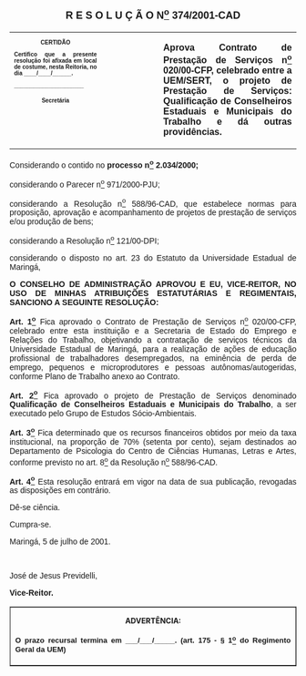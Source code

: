 <BODY>

<B><FONT FACE="Arial" SIZE=4><P ALIGN="CENTER"><A NAME="_Toc445798786"></P>
<P ALIGN="CENTER">R E S O L U &Ccedil; &Atilde; O  N<U><SUP>o</U></SUP>  374/2001-CAD</P>
</B></FONT><FONT FACE="Arial"><P ALIGN="JUSTIFY"></P></FONT>
<TABLE CELLSPACING=0 BORDER=0 CELLPADDING=7 WIDTH=612>
<TR><TD WIDTH="32%" VALIGN="TOP">
<B><FONT FACE="Arial" SIZE=1><P ALIGN="CENTER">CERTID&Atilde;O</P>
<P ALIGN="JUSTIFY">   Certifico que a presente resolu&ccedil;&atilde;o foi afixada em local de costume, nesta Reitoria, no dia ____/____/______.</P>
<P ALIGN="JUSTIFY"></P>
<P ALIGN="JUSTIFY">______________________</P>
<P ALIGN="CENTER">Secret&aacute;ria</B></FONT></TD>
<TD WIDTH="20%" VALIGN="TOP">&nbsp;</TD>
<TD WIDTH="48%" VALIGN="TOP">
<B><FONT FACE="Arial"><P ALIGN="JUSTIFY">Aprova Contrato de Presta&ccedil;&atilde;o de Servi&ccedil;os n<U><SUP>o</U></SUP> 020/00-CFP, celebrado entre a UEM/SERT, o projeto de Presta&ccedil;&atilde;o de Servi&ccedil;os: Qualifica&ccedil;&atilde;o de Conselheiros Estaduais e Municipais do Trabalho e d&aacute; outras provid&ecirc;ncias.</B></FONT></TD>
</TR>
</TABLE>

<FONT FACE="Arial"><P ALIGN="JUSTIFY"></P>
<P ALIGN="JUSTIFY">&#9;Considerando o contido no <B>processo n<U><SUP>o</U></SUP> 2.034/2000;</P>
<P ALIGN="JUSTIFY">&#9;</B>considerando o  Parecer n<U><SUP>o</U></SUP> 971/2000-PJU;</P>
<P ALIGN="JUSTIFY">&#9;considerando a Resolu&ccedil;&atilde;o n<U><SUP>o</U></SUP> 588/96-CAD, que estabelece normas para proposi&ccedil;&atilde;o, aprova&ccedil;&atilde;o e acompanhamento de projetos de presta&ccedil;&atilde;o de servi&ccedil;os e/ou produ&ccedil;&atilde;o de bens;</P>
<P ALIGN="JUSTIFY">&#9;considerando a Resolu&ccedil;&atilde;o n<U><SUP>o</U></SUP> 121/00-DPI;</P>
<P ALIGN="JUSTIFY">considerando o disposto no art. 23 do Estatuto da Universidade Estadual de Maring&aacute;,</P>
<P ALIGN="JUSTIFY"></P>
<B><P ALIGN="JUSTIFY">O CONSELHO DE ADMINISTRA&Ccedil;&Atilde;O APROVOU E EU, VICE-REITOR, NO USO DE MINHAS ATRIBUI&Ccedil;&Otilde;ES ESTATUT&Aacute;RIAS E REGIMENTAIS, SANCIONO A SEGUINTE RESOLU&Ccedil;&Atilde;O:</P>
</B><P ALIGN="JUSTIFY"></P>
<B><P ALIGN="JUSTIFY">Art. 1<U><SUP>o</B></U></SUP> Fica aprovado o Contrato de Presta&ccedil;&atilde;o de Servi&ccedil;os n<U><SUP>o</U></SUP> 020/00-CFP, celebrado entre esta institui&ccedil;&atilde;o e a Secretaria de Estado do Emprego e Rela&ccedil;&otilde;es do Trabalho, objetivando a contrata&ccedil;&atilde;o de servi&ccedil;os t&eacute;cnicos da Universidade Estadual de Maring&aacute;, para a realiza&ccedil;&atilde;o de a&ccedil;&otilde;es de educa&ccedil;&atilde;o profissional de trabalhadores desempregados, na emin&ecirc;ncia de perda de emprego, pequenos e microprodutores e pessoas aut&ocirc;nomas/autogeridas, conforme Plano de Trabalho anexo ao Contrato.</P>
<B><P ALIGN="JUSTIFY">Art. 2<U><SUP>o</U></SUP> </B>Fica aprovado o projeto de Presta&ccedil;&atilde;o de Servi&ccedil;os denominado <B>Qualifica&ccedil;&atilde;o de Conselheiros Estaduais e Municipais do Trabalho</B>, a ser executado pelo Grupo de Estudos S&oacute;cio-Ambientais.</P>
<B><P ALIGN="JUSTIFY">Art. 3<U><SUP>o</U></SUP> </B>Fica determinado que os recursos financeiros obtidos por meio da taxa institucional, na propor&ccedil;&atilde;o de 70% (setenta por cento), sejam destinados ao Departamento de Psicologia do Centro de Ci&ecirc;ncias Humanas, Letras e Artes, conforme previsto no art. 8<U><SUP>o</U></SUP> da Resolu&ccedil;&atilde;o n<U><SUP>o</U></SUP> 588/96-CAD.</P>
<B><P ALIGN="JUSTIFY">Art. 4<U><SUP>o</U></SUP> </B>Esta resolu&ccedil;&atilde;o entrar&aacute; em vigor na data de sua publica&ccedil;&atilde;o, revogadas as disposi&ccedil;&otilde;es em contr&aacute;rio.</P>
<P ALIGN="JUSTIFY">&#9;D&ecirc;-se ci&ecirc;ncia.</P>
<P ALIGN="JUSTIFY">&#9;Cumpra-se.</P>
<P ALIGN="JUSTIFY">Maring&aacute;, 5 de julho de 2001.</P>
<P ALIGN="JUSTIFY"></P>
<P ALIGN="JUSTIFY">&nbsp;</P>
<P ALIGN="JUSTIFY">Jos&eacute; de Jesus Previdelli,</P>
<B><P ALIGN="JUSTIFY">Vice-Reitor.</P></B></FONT>
<TABLE BORDER CELLSPACING=1 CELLPADDING=4 WIDTH=207>
<TR><TD VALIGN="TOP">
<B><FONT SIZE=2><P ALIGN="CENTER">ADVERT&Ecirc;NCIA:</P>
</FONT><FONT FACE="Arial" SIZE=2><P ALIGN="JUSTIFY">O prazo recursal termina em ___/___/_____. (art. 175 - § 1<U><SUP>o</U></SUP> do Regimento Geral da UEM)</B></FONT></TD>
</TR>
</TABLE>

<FONT SIZE=2><P></A></P></FONT></BODY>
